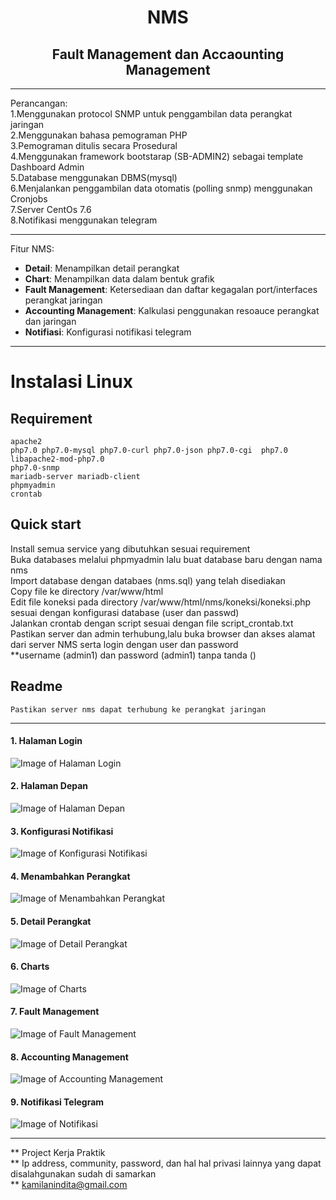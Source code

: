 <h1 align="center">NMS</h1>
<h2 align="center">Fault Management dan Accaounting Management</h2>

___
Perancangan:<br>
1.Menggunakan protocol SNMP untuk penggambilan data perangkat jaringan<br>
2.Menggunakan bahasa pemograman PHP<br>
3.Pemograman ditulis secara Prosedural<br>
4.Menggunakan framework bootstarap (SB-ADMIN2) sebagai template Dashboard Admin<br>
5.Database menggunakan DBMS(mysql) <br>
6.Menjalankan penggambilan data otomatis (polling snmp) menggunakan Cronjobs<br>
7.Server CentOs 7.6<br>
8.Notifikasi menggunakan telegram

___

Fitur NMS:
- **Detail**: Menampilkan detail perangkat 
- **Chart**: Menampilkan data dalam bentuk grafik
- **Fault Management**: Ketersediaan dan daftar kegagalan port/interfaces perangkat jaringan
- **Accounting Management**: Kalkulasi penggunakan resoauce perangkat dan jaringan
- **Notifiasi**: Konfigurasi notifikasi telegram

___

# Instalasi Linux
## Requirement
    apache2
    php7.0 php7.0-mysql php7.0-curl php7.0-json php7.0-cgi  php7.0 libapache2-mod-php7.0 
    php7.0-snmp
    mariadb-server mariadb-client
    phpmyadmin
    crontab

        
## Quick start
   Install semua service yang dibutuhkan sesuai requirement<br>
   Buka databases melalui phpmyadmin lalu buat database baru dengan nama nms<br>
   Import database dengan databaes (nms.sql) yang telah disediakan<br>
   Copy file ke directory /var/www/html <br>
   Edit file koneksi pada directory /var/www/html/nms/koneksi/koneksi.php sesuai dengan konfigurasi database (user dan passwd) <br>
   Jalankan crontab dengan script sesuai dengan file script_crontab.txt<br>
   Pastikan server dan admin terhubung,lalu buka browser dan akses alamat dari server NMS serta login dengan user dan password <br>
   **username (admin1) dan password (admin1) tanpa tanda ()
 
 ## Readme
    Pastikan server nms dapat terhubung ke perangkat jaringan
 
 
___

#### 1. Halaman Login
![Image of Halaman Login](https://drive.google.com/uc?export=view&id=1R-25nv0s3TkvkV4D5eR3GuBrZZPouEKG)

#### 2. Halaman Depan
![Image of Halaman Depan](https://drive.google.com/uc?export=view&id=1mU_-a0V3k7N_3_fWUKThS8NLg4CmeGGJ)

#### 3. Konfigurasi Notifikasi
![Image of Konfigurasi Notifikasi](https://drive.google.com/uc?export=view&id=19jOYsQ9IZ8FhYTGtdcPQpaf3DLeNxbzU)

#### 4. Menambahkan Perangkat
![Image of Menambahkan Perangkat](https://drive.google.com/uc?export=view&id=110PY94kBwm_7-rfA6_N8UPY_uwXBx1ny)

#### 5. Detail Perangkat
![Image of Detail Perangkat](https://drive.google.com/uc?export=view&id=1P9-uIVS4Vlvh5kpOkdmOZWksp0mYmOKL)

#### 6. Charts
![Image of Charts](https://drive.google.com/uc?export=view&id=1wQM0yKG1cNVdBNEI6l58HVsXOpkC70Yx)

#### 7. Fault Management
![Image of Fault Management](https://drive.google.com/uc?export=view&id=1DBsy1-bgH7bXXUbqi_UjJBbd8mTqwHwH)

#### 8. Accounting Management
![Image of Accounting Management](https://drive.google.com/uc?export=view&id=1UAix0la3Gw2ddOE6q6UKyAf8pC9kRgDV)

#### 9. Notifikasi Telegram
![Image of Notifikasi](https://drive.google.com/uc?export=view&id=1oOlK5QE9cL9ub9mr56FRrkMr6c6Soea8)

___

** Project Kerja Praktik<br>
** Ip address, community, password, dan hal hal privasi lainnya yang dapat disalahgunakan sudah di samarkan<br>
** kamilanindita@gmail.com
